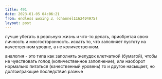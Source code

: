 ```yaml
---
title: 491
date: 2023-01-05 04:06:21
from: endless шизing ⍼ (channel1162404975)
layout: post
---
```


лучше убегать в реальную жизнь и что-то делать, приобретая свою личность и многосторонность. искать то, что заполняет пустоту на качественном уровне, а не количественном. 

аналогия - это типа как заполнять желудок клетчаткой (бумагой), чтобы не чувствовать голод (количественное заполнение), или наоборот нормально питаться (качественный уровень)
то и другое насыщает, но долгоиграющие последствия разные
